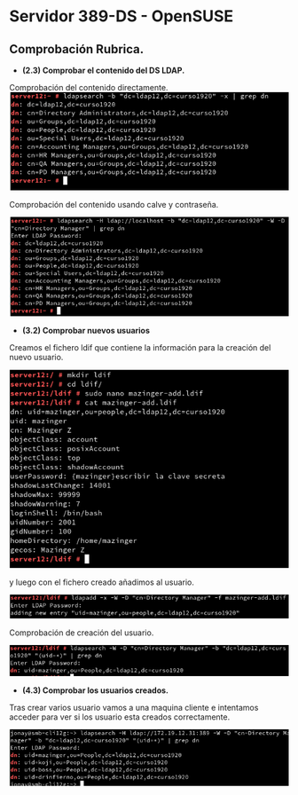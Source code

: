 # Servidor 389-DS - OpenSUSE
##  Comprobación Rubrica.

* **(2.3) Comprobar el contenido del DS LDAP.**

Comprobación del contenido directamente.
![ComprobacionWindows](./img/LD15-.png)  

Comprobación del contenido usando calve y contraseña.

![ComprobacionWindows](./img/LD16-.png)

* **(3.2) Comprobar nuevos usuarios**

Creamos el fichero ldif que contiene la información para la creación del nuevo usuario.

![ComprobacionWindows](./img/LD17.png)

y luego con el fichero creado añadimos al usuario.

![ComprobacionWindows](./img/LD18.png)

Comprobación de creación del usuario.

![ComprobacionWindows](./img/LD20.png)

* **(4.3) Comprobar los usuarios creados.**

Tras crear varios usuario vamos a una maquina cliente e intentamos acceder para ver si los usuario esta creados correctamente.

![ComprobacionWindows](./img/LD30.png)

